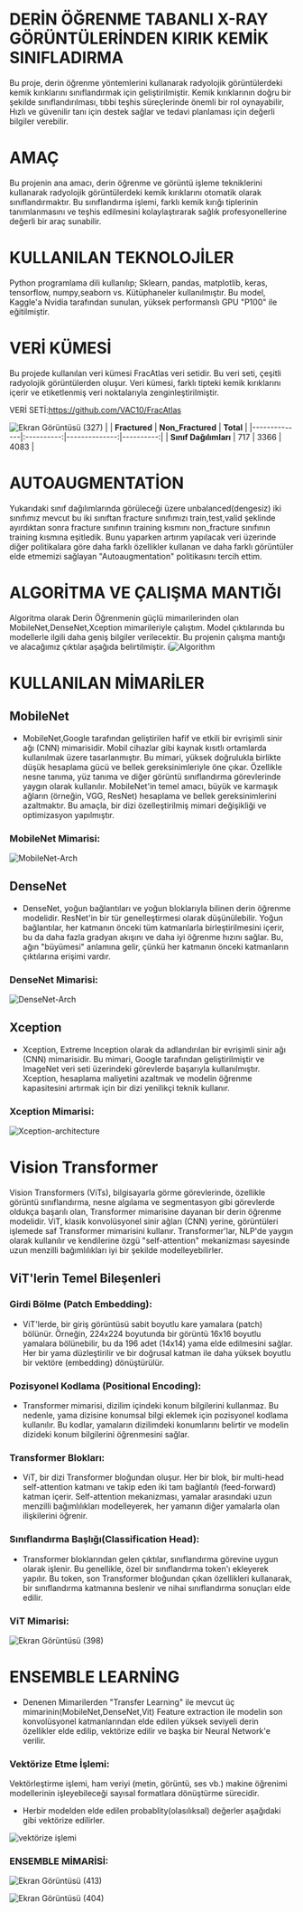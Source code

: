 # DERİN ÖĞRENME TABANLI X-RAY GÖRÜNTÜLERİNDEN KIRIK KEMİK SINIFLADIRMA 
Bu proje, derin öğrenme yöntemlerini kullanarak radyolojik görüntülerdeki kemik kırıklarını sınıflandırmak için geliştirilmiştir. Kemik kırıklarının doğru bir şekilde sınıflandırılması, tıbbi teşhis süreçlerinde önemli bir rol oynayabilir, Hızlı ve güvenilir tanı için destek sağlar ve tedavi planlaması için değerli bilgiler verebilir.



# AMAÇ
Bu projenin ana amacı, derin öğrenme ve görüntü işleme tekniklerini kullanarak radyolojik görüntülerdeki kemik kırıklarını otomatik olarak sınıflandırmaktır. Bu sınıflandırma işlemi, farklı kemik kırığı tiplerinin tanımlanmasını ve teşhis edilmesini kolaylaştırarak sağlık profesyonellerine değerli bir araç sunabilir.

# KULLANILAN TEKNOLOJİLER
Python programlama dili kullanılıp; Sklearn, pandas, matplotlib, keras, tensorflow, numpy,seaborn vs. Kütüphaneler kullanılmıştır.
Bu model, Kaggle'a Nvidia tarafından sunulan, yüksek performanslı GPU "P100" ile eğitilmiştir.

# VERİ KÜMESİ
Bu projede kullanılan veri kümesi FracAtlas veri setidir. Bu veri seti, çeşitli radyolojik görüntülerden oluşur. Veri kümesi, farklı tipteki kemik kırıklarını içerir ve etiketlenmiş veri noktalarıyla zenginleştirilmiştir.


VERİ SETİ:https://github.com/VAC10/FracAtlas

![Ekran Görüntüsü (327)](https://github.com/VAC10/Fracture-Classification-Project/assets/81007065/3ca943dc-4a72-4837-9381-24147dd3d519)
|      | **Fractured** | **Non_Fractured** | **Total** |
|--------------|:----------:|--------------:|----------:|
| **Sınıf Dağılımları**    |    717    |  3366 |      4083 |



# AUTOAUGMENTATİON
Yukarıdaki sınıf dağılımlarında görüleceği üzere unbalanced(dengesiz) iki sınıfımız mevcut bu iki sınıftan fracture sınıfımızı train,test,valid şeklinde ayırdıktan sonra fracture sınıfının training kısmını non_fracture sınıfının training kısmına eşitledik. Bunu yaparken artırım yapılacak veri üzerinde diğer politikalara göre daha farklı özellikler kullanan ve daha farklı görüntüler elde etmemizi sağlayan  "Autoaugmentation" politikasını tercih ettim.

# ALGORİTMA VE ÇALIŞMA MANTIĞI
Algoritma olarak Derin Öğrenmenin güçlü  mimarilerinden olan
MobileNet,DenseNet,Xception mimarileriyle çalıştım. Model çıktılarında bu modellerle 
ilgili daha geniş bilgiler verilecektir.
Bu projenin çalışma mantığı ve alacağımız çıktılar aşağıda belirtilmiştir.
i![Algorithm](https://github.com/VAC10/Fracture-Classification-Project/assets/81007065/fc9cea12-0542-4da7-b19a-e7b1c9682914)


# KULLANILAN MİMARİLER


## MobileNet
* MobileNet,Google tarafından geliştirilen hafif ve etkili bir evrişimli sinir ağı (CNN) mimarisidir. Mobil cihazlar gibi kaynak kısıtlı ortamlarda kullanılmak üzere tasarlanmıştır. Bu mimari, yüksek doğrulukla birlikte düşük hesaplama gücü ve bellek gereksinimleriyle öne çıkar. Özellikle nesne tanıma, yüz tanıma ve diğer görüntü sınıflandırma görevlerinde yaygın olarak kullanılır. MobileNet'in temel amacı, büyük ve karmaşık ağların (örneğin, VGG, ResNet) hesaplama ve bellek gereksinimlerini azaltmaktır. Bu amaçla, bir dizi özelleştirilmiş mimari değişikliği ve optimizasyon yapılmıştır.

### MobileNet Mimarisi:
![MobileNet-Arch](https://github.com/VAC10/Fracture-Classification-Project/assets/81007065/4acd9417-a9a6-4da7-a6e8-07579f3b1de4)


## DenseNet
* DenseNet, yoğun bağlantıları ve yoğun bloklarıyla bilinen derin öğrenme modelidir. ResNet'in bir tür genelleştirmesi olarak düşünülebilir. Yoğun bağlantılar, her katmanın önceki tüm katmanlarla birleştirilmesini içerir, bu da daha fazla gradyan akışını ve daha iyi öğrenme hızını sağlar. Bu, ağın "büyümesi" anlamına gelir, çünkü her katmanın önceki katmanların çıktılarına erişimi vardır.

### DenseNet Mimarisi:
![DenseNet-Arch](https://github.com/VAC10/Fracture-Classification-Project/assets/81007065/f947509c-087e-442b-a75c-cb3d0151f348)

## Xception
* Xception, Extreme Inception olarak da adlandırılan bir evrişimli sinir ağı (CNN) mimarisidir. Bu mimari, Google tarafından geliştirilmiştir ve ImageNet veri seti üzerindeki görevlerde başarıyla kullanılmıştır. Xception, hesaplama maliyetini azaltmak ve modelin öğrenme kapasitesini artırmak için bir dizi yenilikçi teknik kullanır.

### Xception Mimarisi:
![Xception-architecture](https://github.com/VAC10/Fracture-Classification-Project/assets/81007065/facfb069-0a3d-45dc-a9b8-c7726fe9c5ef)

# Vision Transformer
Vision Transformers (ViTs), bilgisayarla görme görevlerinde, özellikle görüntü sınıflandırma, nesne algılama ve segmentasyon gibi görevlerde oldukça başarılı olan, Transformer mimarisine dayanan bir derin öğrenme modelidir.
ViT, klasik konvolüsyonel sinir ağları (CNN) yerine, görüntüleri işlemede saf Transformer mimarisini kullanır. Transformer'lar, NLP'de yaygın olarak kullanılır ve kendilerine özgü "self-attention" mekanizması sayesinde uzun menzilli bağımlılıkları iyi bir şekilde modelleyebilirler.

## ViT'lerin Temel Bileşenleri

### Girdi Bölme (Patch Embedding):
* ViT'lerde, bir giriş görüntüsü sabit boyutlu kare yamalara (patch) bölünür. Örneğin, 224x224 boyutunda bir görüntü 16x16 boyutlu yamalara bölünebilir, bu da 196 adet (14x14) yama elde edilmesini sağlar.
Her bir yama düzleştirilir ve bir doğrusal katman ile daha yüksek boyutlu bir vektöre (embedding) dönüştürülür.

### Pozisyonel Kodlama (Positional Encoding):

 * Transformer mimarisi, dizilim içindeki konum bilgilerini kullanmaz. Bu nedenle, yama dizisine konumsal bilgi eklemek için pozisyonel kodlama kullanılır. Bu kodlar, yamaların dizilimdeki konumlarını belirtir ve modelin dizideki konum bilgilerini öğrenmesini sağlar.

### Transformer Blokları:
 * ViT, bir dizi Transformer bloğundan oluşur. Her bir blok, bir multi-head self-attention katmanı ve takip eden iki tam bağlantılı (feed-forward) katman içerir.
Self-attention mekanizması, yamalar arasındaki uzun menzilli bağımlılıkları modelleyerek, her yamanın diğer yamalarla olan ilişkilerini öğrenir.

### Sınıflandırma Başlığı(Classification Head):
* Transformer bloklarından gelen çıktılar, sınıflandırma görevine uygun olarak işlenir. Bu genellikle, özel bir sınıflandırma token'ı ekleyerek yapılır.
Bu token, son Transformer bloğundan çıkan özellikleri kullanarak, bir sınıflandırma katmanına beslenir ve nihai sınıflandırma sonuçları elde edilir.

### ViT Mimarisi:
![Ekran Görüntüsü (398)](https://github.com/VAC10/Fracture-Classification-Project/assets/81007065/9d75225f-e8fa-4b8f-90d9-b69ebf11fa3a)


# ENSEMBLE LEARNİNG
* Denenen Mimarilerden "Transfer Learning" ile mevcut üç mimarinin(MobileNet,DenseNet,Vit) Feature extraction ile modelin son 
  konvolüsyonel katmanlarından elde edilen yüksek seviyeli derin özellikler elde edilip, vektörize edilir ve başka bir Neural Network'e verilir.


### Vektörize Etme İşlemi:
Vektörleştirme işlemi, ham veriyi (metin, görüntü, ses vb.) makine öğrenimi modellerinin işleyebileceği sayısal formatlara dönüştürme sürecidir. 
* Herbir modelden elde edilen probablity(olasılıksal) değerler aşağıdaki gibi vektörize edilirler.
  
![vektörize işlemi](https://github.com/VAC10/Fracture-Classification-Project/assets/81007065/f9fcc9e2-e7ec-4efe-a4dc-80956dd8b722)




  ### ENSEMBLE MİMARİSİ:

![Ekran Görüntüsü (413)](https://github.com/VAC10/Fracture-Classification-Project/assets/81007065/174caa99-6fe5-41d4-8533-9cd66b4c8caf)

![Ekran Görüntüsü (404)](https://github.com/VAC10/Fracture-Classification-Project/assets/81007065/839fc72a-29fb-47c7-abb2-a8909931db9e)









